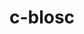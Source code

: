 ---
title: "c-blosc"
layout: cache
categories: [package, develop]
meta: {"compilers": ["cce@18.0.0", "gcc@11.1.0", "gcc@11.4.0", "gcc@12.4.0", "intel-oneapi-compilers@2024.1.0", "intel-oneapi-compilers@2025.1.0", "msvc@19.39.33523"], "num_specs": 190, "num_specs_by_stack": {"aws-pcluster-neoverse_v1": 16, "aws-pcluster-x86_64_v4": 48, "data-vis-sdk": 21, "e4s": 28, "e4s-cray-rhel": 24, "e4s-neoverse-v2": 14, "e4s-oneapi": 32, "e4s-rocm-external": 14, "root": 190, "windows-vis": 7}, "oss": ["amzn2", "rhel8", "ubuntu20.04", "ubuntu22.04", "windows10.0.20348"], "platforms": ["linux", "windows"], "stacks": ["aws-pcluster-neoverse_v1", "aws-pcluster-x86_64_v4", "data-vis-sdk", "e4s", "e4s-cray-rhel", "e4s-neoverse-v2", "e4s-oneapi", "e4s-rocm-external", "root", "windows-vis"], "targets": ["neoverse_v1", "neoverse_v2", "x86_64", "x86_64_v3", "x86_64_v4"], "versions": ["1.21.6"]}
spec_details: [{"compiler": "cce@18.0.0", "hash": "27ryubvdkp3h3ob2j6h26f26v3gprlew", "os": "rhel8", "platform": "linux", "size": "-", "stacks": ["e4s-cray-rhel", "root"], "target": "x86_64_v3", "variants": ["+avx2", "build_system=cmake", "build_type=Release", "generator=make", "~ipo"], "versions": ["1.21.6"]}, {"compiler": "gcc@11.4.0", "hash": "2fsvedgvvwiwxxdrxfbjnjbzq5h2bttq", "os": "ubuntu22.04", "platform": "linux", "size": "-", "stacks": ["e4s", "e4s-rocm-external", "root"], "target": "x86_64_v3", "variants": ["+avx2", "build_system=cmake", "build_type=Release", "generator=make", "~ipo"], "versions": ["1.21.6"]}, {"compiler": "gcc@11.4.0", "hash": "2vnyejxwji4xbectck2xl7p7akerhrzx", "os": "ubuntu22.04", "platform": "linux", "size": "-", "stacks": ["e4s", "e4s-rocm-external", "root"], "target": "x86_64_v3", "variants": ["+avx2", "build_system=cmake", "build_type=Release", "generator=make", "~ipo"], "versions": ["1.21.6"]}, {"compiler": "intel-oneapi-compilers@2024.1.0", "hash": "35d2lallx7fs2llkjtrxcjfng3l6pujg", "os": "amzn2", "platform": "linux", "size": "-", "stacks": ["aws-pcluster-x86_64_v4", "root"], "target": "x86_64_v4", "variants": ["+avx2", "build_system=cmake", "build_type=Release", "generator=make", "~ipo"], "versions": ["1.21.6"]}, {"compiler": "gcc@11.4.0", "hash": "3jok43euxw4c7kc36zjulv7k4eh2ozx5", "os": "ubuntu22.04", "platform": "linux", "size": "-", "stacks": ["e4s", "e4s-rocm-external", "root"], "target": "x86_64_v3", "variants": ["+avx2", "build_system=cmake", "build_type=Release", "generator=make", "~ipo"], "versions": ["1.21.6"]}, {"compiler": "gcc@12.4.0", "hash": "3mll3pzzvmmsrc32lq7bzvxya7cg7owx", "os": "amzn2", "platform": "linux", "size": "-", "stacks": ["aws-pcluster-neoverse_v1", "root"], "target": "neoverse_v1", "variants": ["+avx2", "build_system=cmake", "build_type=Release", "generator=make", "~ipo"], "versions": ["1.21.6"]}, {"compiler": "gcc@11.4.0", "hash": "3q3edds4fdv3lnn6ddkf3tjqneou7u2f", "os": "ubuntu22.04", "platform": "linux", "size": "-", "stacks": ["e4s", "root"], "target": "x86_64_v3", "variants": ["+avx2", "build_system=cmake", "build_type=Release", "generator=make", "~ipo"], "versions": ["1.21.6"]}, {"compiler": "cce@18.0.0", "hash": "3qsolx5w7n7zbrelb4bw3ick4zprkx7e", "os": "rhel8", "platform": "linux", "size": "-", "stacks": ["e4s-cray-rhel", "root"], "target": "x86_64_v3", "variants": ["+avx2", "build_system=cmake", "build_type=Release", "generator=make", "~ipo"], "versions": ["1.21.6"]}, {"compiler": "intel-oneapi-compilers@2024.1.0", "hash": "3wbf5gzhxb3yueqin2bqm2g6xaym7pu2", "os": "amzn2", "platform": "linux", "size": "-", "stacks": ["aws-pcluster-x86_64_v4", "root"], "target": "x86_64_v3", "variants": ["+avx2", "build_system=cmake", "build_type=Release", "generator=make", "~ipo"], "versions": ["1.21.6"]}, {"compiler": "gcc@11.1.0", "hash": "44jgnhjchmak745djgv3o4ofi4rrri5n", "os": "ubuntu20.04", "platform": "linux", "size": "-", "stacks": ["data-vis-sdk", "root"], "target": "x86_64_v3", "variants": ["+avx2", "build_system=cmake", "build_type=Release", "generator=make", "~ipo"], "versions": ["1.21.6"]}, {"compiler": "intel-oneapi-compilers@2024.1.0", "hash": "44nrfw36ich6x4hbosp6zy6cheqmwhqn", "os": "amzn2", "platform": "linux", "size": "-", "stacks": ["aws-pcluster-x86_64_v4", "root"], "target": "x86_64_v3", "variants": ["+avx2", "build_system=cmake", "build_type=Release", "generator=make", "~ipo"], "versions": ["1.21.6"]}, {"compiler": "gcc@11.4.0", "hash": "465nwmd6e5z5tp473rq4qzrvqkis3jue", "os": "ubuntu22.04", "platform": "linux", "size": "-", "stacks": ["e4s", "root"], "target": "x86_64_v3", "variants": ["+avx2", "build_system=cmake", "build_type=Release", "generator=make", "~ipo"], "versions": ["1.21.6"]}, {"compiler": "intel-oneapi-compilers@2024.1.0", "hash": "4dl6ibkezh3fcw6ler3ukeojo6fvh4ul", "os": "amzn2", "platform": "linux", "size": "-", "stacks": ["aws-pcluster-x86_64_v4", "root"], "target": "x86_64_v4", "variants": ["+avx2", "build_system=cmake", "build_type=Release", "generator=make", "~ipo"], "versions": ["1.21.6"]}, {"compiler": "intel-oneapi-compilers@2024.1.0", "hash": "4eusl56ladry3tcvskoqnsv66jzng65x", "os": "amzn2", "platform": "linux", "size": "-", "stacks": ["aws-pcluster-x86_64_v4", "root"], "target": "x86_64_v3", "variants": ["+avx2", "build_system=cmake", "build_type=Release", "generator=make", "~ipo"], "versions": ["1.21.6"]}, {"compiler": "gcc@12.4.0", "hash": "53ttoro27or4nuizsbffhn5ejjokqzfv", "os": "amzn2", "platform": "linux", "size": "-", "stacks": ["aws-pcluster-neoverse_v1", "root"], "target": "neoverse_v1", "variants": ["+avx2", "build_system=cmake", "build_type=Release", "generator=make", "~ipo"], "versions": ["1.21.6"]}, {"compiler": "cce@18.0.0", "hash": "5kehxlwv7jrzp4ry55fevm3j4nlvms3f", "os": "rhel8", "platform": "linux", "size": "-", "stacks": ["e4s-cray-rhel", "root"], "target": "x86_64_v3", "variants": ["+avx2", "build_system=cmake", "build_type=Release", "generator=make", "~ipo"], "versions": ["1.21.6"]}, {"compiler": "gcc@11.1.0", "hash": "65rckknstaqmttz2kidmsf27j6cjelrw", "os": "ubuntu20.04", "platform": "linux", "size": "-", "stacks": ["data-vis-sdk", "root"], "target": "x86_64_v3", "variants": ["+avx2", "build_system=cmake", "build_type=Release", "generator=make", "~ipo"], "versions": ["1.21.6"]}, {"compiler": "gcc@11.4.0", "hash": "67ms4vdiwgwv4g65u7g2wayjwpwpjpf2", "os": "ubuntu22.04", "platform": "linux", "size": "-", "stacks": ["e4s", "e4s-rocm-external", "root"], "target": "x86_64_v3", "variants": ["+avx2", "build_system=cmake", "build_type=Release", "generator=make", "~ipo"], "versions": ["1.21.6"]}, {"compiler": "intel-oneapi-compilers@2025.1.0", "hash": "6n2khl2nfufubox4nikcxvyfybidjffw", "os": "ubuntu22.04", "platform": "linux", "size": "-", "stacks": ["e4s-oneapi", "root"], "target": "x86_64_v3", "variants": ["+avx2", "build_system=cmake", "build_type=Release", "generator=make", "~ipo"], "versions": ["1.21.6"]}, {"compiler": "gcc@11.4.0", "hash": "6upvwlaty2dtuvtxkjtw2tt33hqf7ukf", "os": "ubuntu22.04", "platform": "linux", "size": "-", "stacks": ["e4s", "e4s-rocm-external", "root"], "target": "x86_64_v3", "variants": ["+avx2", "build_system=cmake", "build_type=Release", "generator=make", "~ipo"], "versions": ["1.21.6"]}, {"compiler": "gcc@12.4.0", "hash": "73szmlr2322tg3a6wf3i2loeibvkhkhc", "os": "amzn2", "platform": "linux", "size": "-", "stacks": ["aws-pcluster-neoverse_v1", "root"], "target": "neoverse_v1", "variants": ["+avx2", "build_system=cmake", "build_type=Release", "generator=make", "~ipo"], "versions": ["1.21.6"]}, {"compiler": "gcc@11.1.0", "hash": "74s2glb46vdfdcjdixypjohn37rsmigv", "os": "ubuntu20.04", "platform": "linux", "size": "-", "stacks": ["data-vis-sdk", "root"], "target": "x86_64_v3", "variants": ["+avx2", "build_system=cmake", "build_type=Release", "generator=make", "~ipo"], "versions": ["1.21.6"]}, {"compiler": "gcc@11.1.0", "hash": "76iijgdim4nbogzo7trxvfmdiklgsymt", "os": "ubuntu20.04", "platform": "linux", "size": "-", "stacks": ["data-vis-sdk", "root"], "target": "x86_64_v3", "variants": ["+avx2", "build_system=cmake", "build_type=Release", "generator=make", "~ipo"], "versions": ["1.21.6"]}, {"compiler": "cce@18.0.0", "hash": "7gdgbacljuuh4mzdvz7frjniy43rsggl", "os": "rhel8", "platform": "linux", "size": "-", "stacks": ["e4s-cray-rhel", "root"], "target": "x86_64_v3", "variants": ["+avx2", "build_system=cmake", "build_type=Release", "generator=make", "~ipo"], "versions": ["1.21.6"]}, {"compiler": "gcc@11.4.0", "hash": "7ltgonb7soh2njwvk6aeso76kcavjcuy", "os": "ubuntu22.04", "platform": "linux", "size": "-", "stacks": ["e4s", "e4s-rocm-external", "root"], "target": "x86_64_v3", "variants": ["+avx2", "build_system=cmake", "build_type=Release", "generator=make", "~ipo"], "versions": ["1.21.6"]}, {"compiler": "gcc@12.4.0", "hash": "7tkjm6bjtmep7shcsetszgv4fzrlliw6", "os": "amzn2", "platform": "linux", "size": "-", "stacks": ["aws-pcluster-neoverse_v1", "root"], "target": "neoverse_v1", "variants": ["+avx2", "build_system=cmake", "build_type=Release", "generator=make", "~ipo"], "versions": ["1.21.6"]}, {"compiler": "intel-oneapi-compilers@2025.1.0", "hash": "7yp2n3atunbwm7aiyyk7x2tgy3zzjo7f", "os": "ubuntu22.04", "platform": "linux", "size": "-", "stacks": ["e4s-oneapi", "root"], "target": "x86_64_v3", "variants": ["+avx2", "build_system=cmake", "build_type=Release", "generator=make", "~ipo"], "versions": ["1.21.6"]}, {"compiler": "intel-oneapi-compilers@2025.1.0", "hash": "a2frprnqjc64y2qw43cmi7jkwxsjf6oc", "os": "ubuntu22.04", "platform": "linux", "size": "-", "stacks": ["e4s-oneapi", "root"], "target": "x86_64_v3", "variants": ["+avx2", "build_system=cmake", "build_type=Release", "generator=make", "~ipo"], "versions": ["1.21.6"]}, {"compiler": "intel-oneapi-compilers@2024.1.0", "hash": "a2z4cxgqmjxvabne3pbey6ulehnaaidw", "os": "amzn2", "platform": "linux", "size": "-", "stacks": ["aws-pcluster-x86_64_v4", "root"], "target": "x86_64_v3", "variants": ["+avx2", "build_system=cmake", "build_type=Release", "generator=make", "~ipo"], "versions": ["1.21.6"]}, {"compiler": "gcc@11.4.0", "hash": "a5fzb3xo7wedjjxaxgxinw255hnvvmfc", "os": "ubuntu22.04", "platform": "linux", "size": "-", "stacks": ["e4s", "root"], "target": "x86_64_v3", "variants": ["+avx2", "build_system=cmake", "build_type=Release", "generator=make", "~ipo"], "versions": ["1.21.6"]}, {"compiler": "gcc@12.4.0", "hash": "a66mdmvlfpg7jckewsydrw557q575dyn", "os": "amzn2", "platform": "linux", "size": "-", "stacks": ["aws-pcluster-neoverse_v1", "root"], "target": "neoverse_v1", "variants": ["+avx2", "build_system=cmake", "build_type=Release", "generator=make", "~ipo"], "versions": ["1.21.6"]}, {"compiler": "gcc@12.4.0", "hash": "aekoxkz4hthxrm3auhx2w52wj6xt4rfv", "os": "amzn2", "platform": "linux", "size": "-", "stacks": ["aws-pcluster-neoverse_v1", "root"], "target": "neoverse_v1", "variants": ["+avx2", "build_system=cmake", "build_type=Release", "generator=make", "~ipo"], "versions": ["1.21.6"]}, {"compiler": "gcc@11.4.0", "hash": "agffvotnasdtwwgbegxkmfgf5upeqxxc", "os": "ubuntu22.04", "platform": "linux", "size": "-", "stacks": ["e4s", "e4s-rocm-external", "root"], "target": "x86_64_v3", "variants": ["+avx2", "build_system=cmake", "build_type=Release", "generator=make", "~ipo"], "versions": ["1.21.6"]}, {"compiler": "gcc@11.4.0", "hash": "agkon2jn5ra4xr33aqdcjramjd7kovaf", "os": "ubuntu22.04", "platform": "linux", "size": "-", "stacks": ["e4s-neoverse-v2", "root"], "target": "neoverse_v2", "variants": ["+avx2", "build_system=cmake", "build_type=Release", "generator=make", "~ipo"], "versions": ["1.21.6"]}, {"compiler": "cce@18.0.0", "hash": "anvac6ehjtbigngcmuubyoafcm2rswvz", "os": "rhel8", "platform": "linux", "size": "-", "stacks": ["e4s-cray-rhel", "root"], "target": "x86_64_v3", "variants": ["+avx2", "build_system=cmake", "build_type=Release", "generator=make", "~ipo"], "versions": ["1.21.6"]}, {"compiler": "intel-oneapi-compilers@2025.1.0", "hash": "aoehhydb3tkl4fz4y3bwnruxnw5ntxig", "os": "ubuntu22.04", "platform": "linux", "size": "-", "stacks": ["e4s-oneapi", "root"], "target": "x86_64_v3", "variants": ["+avx2", "build_system=cmake", "build_type=Release", "generator=make", "~ipo"], "versions": ["1.21.6"]}, {"compiler": "msvc@19.39.33523", "hash": "aprw6zsphyyex4a6of2h7zv2lzjsxnjm", "os": "windows10.0.20348", "platform": "windows", "size": "-", "stacks": ["root", "windows-vis"], "target": "x86_64", "variants": ["+avx2", "build_system=cmake", "build_type=Release", "generator=ninja", "~ipo"], "versions": ["1.21.6"]}, {"compiler": "intel-oneapi-compilers@2025.1.0", "hash": "b6bbri6jh6psk6cfqwj6mucwnronp6nl", "os": "ubuntu22.04", "platform": "linux", "size": "-", "stacks": ["e4s-oneapi", "root"], "target": "x86_64_v3", "variants": ["+avx2", "build_system=cmake", "build_type=Release", "generator=make", "~ipo"], "versions": ["1.21.6"]}, {"compiler": "gcc@11.1.0", "hash": "bebanzqaf63tuak53h4zonck5eoobyep", "os": "ubuntu20.04", "platform": "linux", "size": "-", "stacks": ["data-vis-sdk", "root"], "target": "x86_64_v3", "variants": ["+avx2", "build_system=cmake", "build_type=Release", "generator=make", "~ipo"], "versions": ["1.21.6"]}, {"compiler": "intel-oneapi-compilers@2025.1.0", "hash": "blbdrt4naaox5gjvvw2g2wurphgdzyar", "os": "ubuntu22.04", "platform": "linux", "size": "-", "stacks": ["e4s-oneapi", "root"], "target": "x86_64_v3", "variants": ["+avx2", "build_system=cmake", "build_type=Release", "generator=make", "~ipo"], "versions": ["1.21.6"]}, {"compiler": "intel-oneapi-compilers@2024.1.0", "hash": "bo5egs4zha4vgbz7svaxdzc7vyciodpl", "os": "amzn2", "platform": "linux", "size": "-", "stacks": ["aws-pcluster-x86_64_v4", "root"], "target": "x86_64_v4", "variants": ["+avx2", "build_system=cmake", "build_type=Release", "generator=make", "~ipo"], "versions": ["1.21.6"]}, {"compiler": "gcc@11.4.0", "hash": "bof5dhsjuxz5dso3sz2a5krcn42w226z", "os": "ubuntu22.04", "platform": "linux", "size": "-", "stacks": ["e4s", "e4s-rocm-external", "root"], "target": "x86_64_v3", "variants": ["+avx2", "build_system=cmake", "build_type=Release", "generator=make", "~ipo"], "versions": ["1.21.6"]}, {"compiler": "gcc@11.1.0", "hash": "brhpeawj2wlotxyv5cerssxgwmid6x33", "os": "ubuntu20.04", "platform": "linux", "size": "-", "stacks": ["data-vis-sdk", "root"], "target": "x86_64_v3", "variants": ["+avx2", "build_system=cmake", "build_type=Release", "generator=make", "~ipo"], "versions": ["1.21.6"]}, {"compiler": "intel-oneapi-compilers@2024.1.0", "hash": "c2qr5wezfhv35yxzbjagzamyq5fny3jj", "os": "amzn2", "platform": "linux", "size": "-", "stacks": ["aws-pcluster-x86_64_v4", "root"], "target": "x86_64_v3", "variants": ["+avx2", "build_system=cmake", "build_type=Release", "generator=make", "~ipo"], "versions": ["1.21.6"]}, {"compiler": "intel-oneapi-compilers@2025.1.0", "hash": "c5vdgrp54kgws3yz6nlt2najpl4ahank", "os": "ubuntu22.04", "platform": "linux", "size": "-", "stacks": ["e4s-oneapi", "root"], "target": "x86_64_v3", "variants": ["+avx2", "build_system=cmake", "build_type=Release", "generator=make", "~ipo"], "versions": ["1.21.6"]}, {"compiler": "intel-oneapi-compilers@2025.1.0", "hash": "cj7vkq5notoie6hzi7p5qpj5rsqrdojc", "os": "ubuntu22.04", "platform": "linux", "size": "-", "stacks": ["e4s-oneapi", "root"], "target": "x86_64_v3", "variants": ["+avx2", "build_system=cmake", "build_type=Release", "generator=make", "~ipo"], "versions": ["1.21.6"]}, {"compiler": "gcc@12.4.0", "hash": "cuigfthx42nfqhlhs5jtqf4xcgwtid2k", "os": "amzn2", "platform": "linux", "size": "-", "stacks": ["aws-pcluster-neoverse_v1", "root"], "target": "neoverse_v1", "variants": ["+avx2", "build_system=cmake", "build_type=Release", "generator=make", "~ipo"], "versions": ["1.21.6"]}, {"compiler": "gcc@11.4.0", "hash": "cvuqc3nkseu26v76ihftwq6fxvcvvglj", "os": "ubuntu22.04", "platform": "linux", "size": "-", "stacks": ["e4s-neoverse-v2", "root"], "target": "neoverse_v2", "variants": ["+avx2", "build_system=cmake", "build_type=Release", "generator=make", "~ipo"], "versions": ["1.21.6"]}, {"compiler": "gcc@12.4.0", "hash": "d44qnr72364xu44tmr3jv3bshmkav6c4", "os": "amzn2", "platform": "linux", "size": "-", "stacks": ["aws-pcluster-neoverse_v1", "root"], "target": "neoverse_v1", "variants": ["+avx2", "build_system=cmake", "build_type=Release", "generator=make", "~ipo"], "versions": ["1.21.6"]}, {"compiler": "intel-oneapi-compilers@2024.1.0", "hash": "dchkngsv3vptzwyqoqwtwu7mewa3hhj6", "os": "amzn2", "platform": "linux", "size": "-", "stacks": ["aws-pcluster-x86_64_v4", "root"], "target": "x86_64_v4", "variants": ["+avx2", "build_system=cmake", "build_type=Release", "generator=make", "~ipo"], "versions": ["1.21.6"]}, {"compiler": "cce@18.0.0", "hash": "dczhf5vt6iyeksfbnbum6snujwyy7kfj", "os": "rhel8", "platform": "linux", "size": "-", "stacks": ["e4s-cray-rhel", "root"], "target": "x86_64_v3", "variants": ["+avx2", "build_system=cmake", "build_type=Release", "generator=make", "~ipo"], "versions": ["1.21.6"]}, {"compiler": "intel-oneapi-compilers@2024.1.0", "hash": "ddfxs4obkm4alz7r4povpr7lvxl34dct", "os": "amzn2", "platform": "linux", "size": "-", "stacks": ["aws-pcluster-x86_64_v4", "root"], "target": "x86_64_v3", "variants": ["+avx2", "build_system=cmake", "build_type=Release", "generator=make", "~ipo"], "versions": ["1.21.6"]}, {"compiler": "msvc@19.39.33523", "hash": "di6tshis67xwlykn4qj7nt3b3h6uzoek", "os": "windows10.0.20348", "platform": "windows", "size": "-", "stacks": ["root", "windows-vis"], "target": "x86_64", "variants": ["+avx2", "build_system=cmake", "build_type=Release", "generator=ninja", "~ipo"], "versions": ["1.21.6"]}, {"compiler": "intel-oneapi-compilers@2025.1.0", "hash": "dk5aofnbjqhq3td3vrvaqpn27lys5xdv", "os": "ubuntu22.04", "platform": "linux", "size": "-", "stacks": ["e4s-oneapi", "root"], "target": "x86_64_v3", "variants": ["+avx2", "build_system=cmake", "build_type=Release", "generator=make", "~ipo"], "versions": ["1.21.6"]}, {"compiler": "intel-oneapi-compilers@2024.1.0", "hash": "dnr55m6yxbhdx7bgfgzkvye6negw6civ", "os": "amzn2", "platform": "linux", "size": "-", "stacks": ["aws-pcluster-x86_64_v4", "root"], "target": "x86_64_v3", "variants": ["+avx2", "build_system=cmake", "build_type=Release", "generator=make", "~ipo"], "versions": ["1.21.6"]}, {"compiler": "gcc@11.4.0", "hash": "e7flqvxnffabct4lw3vsuazbysa6uncv", "os": "ubuntu22.04", "platform": "linux", "size": "-", "stacks": ["e4s-neoverse-v2", "root"], "target": "neoverse_v2", "variants": ["+avx2", "build_system=cmake", "build_type=Release", "generator=make", "~ipo"], "versions": ["1.21.6"]}, {"compiler": "intel-oneapi-compilers@2024.1.0", "hash": "egd5w67up5ippe3d2p3hsp5bwaa7sie2", "os": "amzn2", "platform": "linux", "size": "-", "stacks": ["aws-pcluster-x86_64_v4", "root"], "target": "x86_64_v4", "variants": ["+avx2", "build_system=cmake", "build_type=Release", "generator=make", "~ipo"], "versions": ["1.21.6"]}, {"compiler": "intel-oneapi-compilers@2024.1.0", "hash": "ejzv2vzvix7wnj3plmggxhh3cd6zn6nz", "os": "amzn2", "platform": "linux", "size": "-", "stacks": ["aws-pcluster-x86_64_v4", "root"], "target": "x86_64_v3", "variants": ["+avx2", "build_system=cmake", "build_type=Release", "generator=make", "~ipo"], "versions": ["1.21.6"]}, {"compiler": "intel-oneapi-compilers@2024.1.0", "hash": "elwgjzu246vbtkuo2ujgxypwy3lnwz6s", "os": "amzn2", "platform": "linux", "size": "-", "stacks": ["aws-pcluster-x86_64_v4", "root"], "target": "x86_64_v3", "variants": ["+avx2", "build_system=cmake", "build_type=Release", "generator=make", "~ipo"], "versions": ["1.21.6"]}, {"compiler": "cce@18.0.0", "hash": "eq2loi36nwje3nty7bau3vy6va3iib34", "os": "rhel8", "platform": "linux", "size": "-", "stacks": ["e4s-cray-rhel", "root"], "target": "x86_64_v3", "variants": ["+avx2", "build_system=cmake", "build_type=Release", "generator=make", "~ipo"], "versions": ["1.21.6"]}, {"compiler": "intel-oneapi-compilers@2024.1.0", "hash": "et6yesdccpihy7pdgygu24cq4fvd2fod", "os": "amzn2", "platform": "linux", "size": "-", "stacks": ["aws-pcluster-x86_64_v4", "root"], "target": "x86_64_v3", "variants": ["+avx2", "build_system=cmake", "build_type=Release", "generator=make", "~ipo"], "versions": ["1.21.6"]}, {"compiler": "gcc@11.4.0", "hash": "evuuyybpqubnut3jlvff3ftixyut3smu", "os": "ubuntu22.04", "platform": "linux", "size": "-", "stacks": ["e4s", "root"], "target": "x86_64_v3", "variants": ["+avx2", "build_system=cmake", "build_type=Release", "generator=make", "~ipo"], "versions": ["1.21.6"]}, {"compiler": "gcc@11.4.0", "hash": "ewxjklppbnoy2wfjqakhhnbtqcsxrvve", "os": "ubuntu22.04", "platform": "linux", "size": "-", "stacks": ["e4s", "e4s-rocm-external", "root"], "target": "x86_64_v3", "variants": ["+avx2", "build_system=cmake", "build_type=Release", "generator=make", "~ipo"], "versions": ["1.21.6"]}, {"compiler": "gcc@11.1.0", "hash": "f3ny6xq3cgk75gnuyggnrj4kgru57ydo", "os": "ubuntu20.04", "platform": "linux", "size": "-", "stacks": ["data-vis-sdk", "root"], "target": "x86_64_v3", "variants": ["+avx2", "build_system=cmake", "build_type=Release", "generator=make", "~ipo"], "versions": ["1.21.6"]}, {"compiler": "intel-oneapi-compilers@2024.1.0", "hash": "fcatn27n6lvalnl5jzkuogxtwo6eka2r", "os": "amzn2", "platform": "linux", "size": "-", "stacks": ["aws-pcluster-x86_64_v4", "root"], "target": "x86_64_v3", "variants": ["+avx2", "build_system=cmake", "build_type=Release", "generator=make", "~ipo"], "versions": ["1.21.6"]}, {"compiler": "cce@18.0.0", "hash": "g4rolw6bfjtwakvlusj4rpilnbsr6i5f", "os": "rhel8", "platform": "linux", "size": "-", "stacks": ["e4s-cray-rhel", "root"], "target": "x86_64_v3", "variants": ["+avx2", "build_system=cmake", "build_type=Release", "generator=make", "~ipo"], "versions": ["1.21.6"]}, {"compiler": "cce@18.0.0", "hash": "gh7muw44bts3dk6poq5xj3msuphwrq5g", "os": "rhel8", "platform": "linux", "size": "-", "stacks": ["e4s-cray-rhel", "root"], "target": "x86_64_v3", "variants": ["+avx2", "build_system=cmake", "build_type=Release", "generator=make", "~ipo"], "versions": ["1.21.6"]}, {"compiler": "gcc@12.4.0", "hash": "giv3st3j6k7pezkfbwmajhxlsptbhruv", "os": "amzn2", "platform": "linux", "size": "-", "stacks": ["aws-pcluster-neoverse_v1", "root"], "target": "neoverse_v1", "variants": ["+avx2", "build_system=cmake", "build_type=Release", "generator=make", "~ipo"], "versions": ["1.21.6"]}, {"compiler": "intel-oneapi-compilers@2024.1.0", "hash": "glfeyv3w5rqxyrv6o7mgmih7qnjhsh6u", "os": "amzn2", "platform": "linux", "size": "-", "stacks": ["aws-pcluster-x86_64_v4", "root"], "target": "x86_64_v3", "variants": ["+avx2", "build_system=cmake", "build_type=Release", "generator=make", "~ipo"], "versions": ["1.21.6"]}, {"compiler": "intel-oneapi-compilers@2024.1.0", "hash": "gnwrrvz7rvuephlbiwo5zprjucojhzj2", "os": "amzn2", "platform": "linux", "size": "-", "stacks": ["aws-pcluster-x86_64_v4", "root"], "target": "x86_64_v4", "variants": ["+avx2", "build_system=cmake", "build_type=Release", "generator=make", "~ipo"], "versions": ["1.21.6"]}, {"compiler": "intel-oneapi-compilers@2024.1.0", "hash": "grel2365c4oy5kardz2nkblxglz3tvqt", "os": "amzn2", "platform": "linux", "size": "-", "stacks": ["aws-pcluster-x86_64_v4", "root"], "target": "x86_64_v3", "variants": ["+avx2", "build_system=cmake", "build_type=Release", "generator=make", "~ipo"], "versions": ["1.21.6"]}, {"compiler": "msvc@19.39.33523", "hash": "h4ar4dzsh4jfpulkdofhgb3pr6nrrvo7", "os": "windows10.0.20348", "platform": "windows", "size": "-", "stacks": ["root", "windows-vis"], "target": "x86_64", "variants": ["+avx2", "build_system=cmake", "build_type=Release", "generator=ninja", "~ipo"], "versions": ["1.21.6"]}, {"compiler": "intel-oneapi-compilers@2024.1.0", "hash": "hdcypi3p63wf3h2h5s4uvtqtajuhaw2i", "os": "amzn2", "platform": "linux", "size": "-", "stacks": ["aws-pcluster-x86_64_v4", "root"], "target": "x86_64_v4", "variants": ["+avx2", "build_system=cmake", "build_type=Release", "generator=make", "~ipo"], "versions": ["1.21.6"]}, {"compiler": "intel-oneapi-compilers@2025.1.0", "hash": "hi4evvcxdmrjorm6iiy4f77kfjsrxxqg", "os": "ubuntu22.04", "platform": "linux", "size": "-", "stacks": ["e4s-oneapi", "root"], "target": "x86_64_v3", "variants": ["+avx2", "build_system=cmake", "build_type=Release", "generator=make", "~ipo"], "versions": ["1.21.6"]}, {"compiler": "msvc@19.39.33523", "hash": "howyohp35igvwiapdsnckghxtyeojknc", "os": "windows10.0.20348", "platform": "windows", "size": "-", "stacks": ["root", "windows-vis"], "target": "x86_64", "variants": ["+avx2", "build_system=cmake", "build_type=Release", "generator=ninja", "~ipo"], "versions": ["1.21.6"]}, {"compiler": "gcc@11.1.0", "hash": "hqwcgo4o55h6m6jskvxf77r3autd5pxe", "os": "ubuntu20.04", "platform": "linux", "size": "-", "stacks": ["data-vis-sdk", "root"], "target": "x86_64_v3", "variants": ["+avx2", "build_system=cmake", "build_type=Release", "generator=make", "~ipo"], "versions": ["1.21.6"]}, {"compiler": "cce@18.0.0", "hash": "hwfg3p6bpfg5ydmv5wamgk5kib3npqtj", "os": "rhel8", "platform": "linux", "size": "-", "stacks": ["e4s-cray-rhel", "root"], "target": "x86_64_v3", "variants": ["+avx2", "build_system=cmake", "build_type=Release", "generator=make", "~ipo"], "versions": ["1.21.6"]}, {"compiler": "cce@18.0.0", "hash": "ia3gs2bkhvoghr4xrv4xbrah6wepuw6v", "os": "rhel8", "platform": "linux", "size": "-", "stacks": ["e4s-cray-rhel", "root"], "target": "x86_64_v3", "variants": ["+avx2", "build_system=cmake", "build_type=Release", "generator=make", "~ipo"], "versions": ["1.21.6"]}, {"compiler": "gcc@11.1.0", "hash": "ig4ce5mv3tvkmknn7352qm36g5ovdzly", "os": "ubuntu20.04", "platform": "linux", "size": "-", "stacks": ["data-vis-sdk", "root"], "target": "x86_64_v3", "variants": ["+avx2", "build_system=cmake", "build_type=Release", "generator=make", "~ipo"], "versions": ["1.21.6"]}, {"compiler": "intel-oneapi-compilers@2024.1.0", "hash": "ihfxjg2c65iidwtcybrigrvlyhqsnmtc", "os": "amzn2", "platform": "linux", "size": "-", "stacks": ["aws-pcluster-x86_64_v4", "root"], "target": "x86_64_v3", "variants": ["+avx2", "build_system=cmake", "build_type=Release", "generator=make", "~ipo"], "versions": ["1.21.6"]}, {"compiler": "intel-oneapi-compilers@2024.1.0", "hash": "iq5ofzqckvjbjpirdll4l6ytdma3jbni", "os": "amzn2", "platform": "linux", "size": "-", "stacks": ["aws-pcluster-x86_64_v4", "root"], "target": "x86_64_v3", "variants": ["+avx2", "build_system=cmake", "build_type=Release", "generator=make", "~ipo"], "versions": ["1.21.6"]}, {"compiler": "intel-oneapi-compilers@2024.1.0", "hash": "iqxii4gjdmtgl2mrdhuogi5q2nwrxhz4", "os": "amzn2", "platform": "linux", "size": "-", "stacks": ["aws-pcluster-x86_64_v4", "root"], "target": "x86_64_v4", "variants": ["+avx2", "build_system=cmake", "build_type=Release", "generator=make", "~ipo"], "versions": ["1.21.6"]}, {"compiler": "intel-oneapi-compilers@2025.1.0", "hash": "irgovhckhf6numud7ggi3cf4ysfvpptw", "os": "ubuntu22.04", "platform": "linux", "size": "-", "stacks": ["e4s-oneapi", "root"], "target": "x86_64_v3", "variants": ["+avx2", "build_system=cmake", "build_type=Release", "generator=make", "~ipo"], "versions": ["1.21.6"]}, {"compiler": "gcc@11.4.0", "hash": "is5iue42w7s22cmv4nnp3ml6nafvxgnv", "os": "ubuntu22.04", "platform": "linux", "size": "-", "stacks": ["e4s-neoverse-v2", "root"], "target": "neoverse_v2", "variants": ["+avx2", "build_system=cmake", "build_type=Release", "generator=make", "~ipo"], "versions": ["1.21.6"]}, {"compiler": "gcc@11.4.0", "hash": "iuxwvlkhgubbqgimtcu6vpq6xdpnhc5y", "os": "ubuntu22.04", "platform": "linux", "size": "-", "stacks": ["e4s", "root"], "target": "x86_64_v3", "variants": ["+avx2", "build_system=cmake", "build_type=Release", "generator=make", "~ipo"], "versions": ["1.21.6"]}, {"compiler": "intel-oneapi-compilers@2024.1.0", "hash": "j4t5s6yyddl7rnrsmfs4tosfqvpiva2m", "os": "amzn2", "platform": "linux", "size": "-", "stacks": ["aws-pcluster-x86_64_v4", "root"], "target": "x86_64_v3", "variants": ["+avx2", "build_system=cmake", "build_type=Release", "generator=make", "~ipo"], "versions": ["1.21.6"]}, {"compiler": "gcc@12.4.0", "hash": "jah6y7ldrro2w27ytvkhkzqo64mhwyj5", "os": "amzn2", "platform": "linux", "size": "-", "stacks": ["aws-pcluster-neoverse_v1", "root"], "target": "neoverse_v1", "variants": ["+avx2", "build_system=cmake", "build_type=Release", "generator=make", "~ipo"], "versions": ["1.21.6"]}, {"compiler": "msvc@19.39.33523", "hash": "jugymc52x2dy7b36ecsjocrsfmoisugo", "os": "windows10.0.20348", "platform": "windows", "size": "-", "stacks": ["root", "windows-vis"], "target": "x86_64", "variants": ["+avx2", "build_system=cmake", "build_type=Release", "generator=ninja", "~ipo"], "versions": ["1.21.6"]}, {"compiler": "intel-oneapi-compilers@2024.1.0", "hash": "juijrcmmspmq6lm54c42jbswtecngppr", "os": "amzn2", "platform": "linux", "size": "-", "stacks": ["aws-pcluster-x86_64_v4", "root"], "target": "x86_64_v4", "variants": ["+avx2", "build_system=cmake", "build_type=Release", "generator=make", "~ipo"], "versions": ["1.21.6"]}, {"compiler": "intel-oneapi-compilers@2025.1.0", "hash": "jw2cq2cl7df6x5umm7lzmi4iljzdqovm", "os": "ubuntu22.04", "platform": "linux", "size": "-", "stacks": ["e4s-oneapi", "root"], "target": "x86_64_v3", "variants": ["+avx2", "build_system=cmake", "build_type=Release", "generator=make", "~ipo"], "versions": ["1.21.6"]}, {"compiler": "intel-oneapi-compilers@2024.1.0", "hash": "jyli27b247ippyqbmfh4z46lwyqjnu74", "os": "amzn2", "platform": "linux", "size": "-", "stacks": ["aws-pcluster-x86_64_v4", "root"], "target": "x86_64_v3", "variants": ["+avx2", "build_system=cmake", "build_type=Release", "generator=make", "~ipo"], "versions": ["1.21.6"]}, {"compiler": "intel-oneapi-compilers@2025.1.0", "hash": "kaoyaceylkhndghxi57ow6bnpiu6s7fs", "os": "ubuntu22.04", "platform": "linux", "size": "-", "stacks": ["e4s-oneapi", "root"], "target": "x86_64_v3", "variants": ["+avx2", "build_system=cmake", "build_type=Release", "generator=make", "~ipo"], "versions": ["1.21.6"]}, {"compiler": "intel-oneapi-compilers@2024.1.0", "hash": "kbah7toaa2b2ppe7opjx3pgkyx7qwx6v", "os": "amzn2", "platform": "linux", "size": "-", "stacks": ["aws-pcluster-x86_64_v4", "root"], "target": "x86_64_v4", "variants": ["+avx2", "build_system=cmake", "build_type=Release", "generator=make", "~ipo"], "versions": ["1.21.6"]}, {"compiler": "gcc@11.1.0", "hash": "kcbou6mlqh7sgpdveij2s3d5e2e5bv57", "os": "ubuntu20.04", "platform": "linux", "size": "-", "stacks": ["data-vis-sdk", "root"], "target": "x86_64_v3", "variants": ["+avx2", "build_system=cmake", "build_type=Release", "generator=make", "~ipo"], "versions": ["1.21.6"]}, {"compiler": "intel-oneapi-compilers@2024.1.0", "hash": "kj7mbtp42frx4hl7jxt5wadfwg3uw4gp", "os": "amzn2", "platform": "linux", "size": "-", "stacks": ["aws-pcluster-x86_64_v4", "root"], "target": "x86_64_v4", "variants": ["+avx2", "build_system=cmake", "build_type=Release", "generator=make", "~ipo"], "versions": ["1.21.6"]}, {"compiler": "intel-oneapi-compilers@2025.1.0", "hash": "kpsignx64jtj7l7ac3hmz7c6wvx5x3it", "os": "ubuntu22.04", "platform": "linux", "size": "-", "stacks": ["e4s-oneapi", "root"], "target": "x86_64_v3", "variants": ["+avx2", "build_system=cmake", "build_type=Release", "generator=make", "~ipo"], "versions": ["1.21.6"]}, {"compiler": "gcc@11.4.0", "hash": "krqlu76kestsv4ngkwttnwylhihriuop", "os": "ubuntu22.04", "platform": "linux", "size": "-", "stacks": ["e4s", "root"], "target": "x86_64_v3", "variants": ["+avx2", "build_system=cmake", "build_type=Release", "generator=make", "~ipo"], "versions": ["1.21.6"]}, {"compiler": "gcc@11.4.0", "hash": "kxnmtvqkdz277e2z56mryc7se2q3z5h7", "os": "ubuntu22.04", "platform": "linux", "size": "-", "stacks": ["e4s-neoverse-v2", "root"], "target": "neoverse_v2", "variants": ["+avx2", "build_system=cmake", "build_type=Release", "generator=make", "~ipo"], "versions": ["1.21.6"]}, {"compiler": "intel-oneapi-compilers@2024.1.0", "hash": "l3da34lpoca3qp6g4fm5wv56mrs5bmck", "os": "amzn2", "platform": "linux", "size": "-", "stacks": ["aws-pcluster-x86_64_v4", "root"], "target": "x86_64_v3", "variants": ["+avx2", "build_system=cmake", "build_type=Release", "generator=make", "~ipo"], "versions": ["1.21.6"]}, {"compiler": "gcc@11.1.0", "hash": "le7ylruexpfbp7jngspugbyhh6vzzqor", "os": "ubuntu20.04", "platform": "linux", "size": "-", "stacks": ["data-vis-sdk", "root"], "target": "x86_64_v3", "variants": ["+avx2", "build_system=cmake", "build_type=Release", "generator=make", "~ipo"], "versions": ["1.21.6"]}, {"compiler": "intel-oneapi-compilers@2024.1.0", "hash": "lf2ahepfwt56frylbr72ww3v57ljegnq", "os": "amzn2", "platform": "linux", "size": "-", "stacks": ["aws-pcluster-x86_64_v4", "root"], "target": "x86_64_v3", "variants": ["+avx2", "build_system=cmake", "build_type=Release", "generator=make", "~ipo"], "versions": ["1.21.6"]}, {"compiler": "gcc@11.4.0", "hash": "ltoyjaqueomtjbj5oxa6hymlv7vgyqy7", "os": "ubuntu22.04", "platform": "linux", "size": "-", "stacks": ["e4s", "root"], "target": "x86_64_v3", "variants": ["+avx2", "build_system=cmake", "build_type=Release", "generator=make", "~ipo"], "versions": ["1.21.6"]}, {"compiler": "intel-oneapi-compilers@2024.1.0", "hash": "lwkie6by4mvc4zkgdkww34ybqmgy5fgh", "os": "amzn2", "platform": "linux", "size": "-", "stacks": ["aws-pcluster-x86_64_v4", "root"], "target": "x86_64_v4", "variants": ["+avx2", "build_system=cmake", "build_type=Release", "generator=make", "~ipo"], "versions": ["1.21.6"]}, {"compiler": "gcc@12.4.0", "hash": "lyaa4ppimwgytenbjv3dkrgnrbxgpy3k", "os": "amzn2", "platform": "linux", "size": "-", "stacks": ["aws-pcluster-neoverse_v1", "root"], "target": "neoverse_v1", "variants": ["+avx2", "build_system=cmake", "build_type=Release", "generator=make", "~ipo"], "versions": ["1.21.6"]}, {"compiler": "intel-oneapi-compilers@2025.1.0", "hash": "lzjbnjd7zcw4ygkyujqupn5sy3bhq7xa", "os": "ubuntu22.04", "platform": "linux", "size": "-", "stacks": ["e4s-oneapi", "root"], "target": "x86_64_v3", "variants": ["+avx2", "build_system=cmake", "build_type=Release", "generator=make", "~ipo"], "versions": ["1.21.6"]}, {"compiler": "gcc@11.4.0", "hash": "m2ukcl7xj5zra4yqlpgdgk3ocbqdt7p5", "os": "ubuntu22.04", "platform": "linux", "size": "-", "stacks": ["e4s-neoverse-v2", "root"], "target": "neoverse_v2", "variants": ["+avx2", "build_system=cmake", "build_type=Release", "generator=make", "~ipo"], "versions": ["1.21.6"]}, {"compiler": "intel-oneapi-compilers@2024.1.0", "hash": "m4xuqvk56wetltqaj2s3toaisk4frbzz", "os": "amzn2", "platform": "linux", "size": "-", "stacks": ["aws-pcluster-x86_64_v4", "root"], "target": "x86_64_v3", "variants": ["+avx2", "build_system=cmake", "build_type=Release", "generator=make", "~ipo"], "versions": ["1.21.6"]}, {"compiler": "gcc@11.4.0", "hash": "mdtdnv5uxnbxndy7ke4depzfltdas26p", "os": "ubuntu22.04", "platform": "linux", "size": "-", "stacks": ["e4s-neoverse-v2", "root"], "target": "neoverse_v2", "variants": ["+avx2", "build_system=cmake", "build_type=Release", "generator=make", "~ipo"], "versions": ["1.21.6"]}, {"compiler": "cce@18.0.0", "hash": "mdyupmnnuktm4qequdqzmpacjlzpyp63", "os": "rhel8", "platform": "linux", "size": "-", "stacks": ["e4s-cray-rhel", "root"], "target": "x86_64_v3", "variants": ["+avx2", "build_system=cmake", "build_type=Release", "generator=make", "~ipo"], "versions": ["1.21.6"]}, {"compiler": "cce@18.0.0", "hash": "mfpdflzikksfas25wlhn5rxaczcyfgga", "os": "rhel8", "platform": "linux", "size": "-", "stacks": ["e4s-cray-rhel", "root"], "target": "x86_64_v3", "variants": ["+avx2", "build_system=cmake", "build_type=Release", "generator=make", "~ipo"], "versions": ["1.21.6"]}, {"compiler": "gcc@11.4.0", "hash": "mig3vawydfsphsvn2zccft7qun7gtufc", "os": "ubuntu22.04", "platform": "linux", "size": "-", "stacks": ["e4s", "e4s-rocm-external", "root"], "target": "x86_64_v3", "variants": ["+avx2", "build_system=cmake", "build_type=Release", "generator=make", "~ipo"], "versions": ["1.21.6"]}, {"compiler": "intel-oneapi-compilers@2025.1.0", "hash": "mlifb6dkzvtuuujcyo5guwiuohd3n6ds", "os": "ubuntu22.04", "platform": "linux", "size": "-", "stacks": ["e4s-oneapi", "root"], "target": "x86_64_v3", "variants": ["+avx2", "build_system=cmake", "build_type=Release", "generator=make", "~ipo"], "versions": ["1.21.6"]}, {"compiler": "intel-oneapi-compilers@2025.1.0", "hash": "mntj6oot2b5d6htoayyrhgewm4clgyw3", "os": "ubuntu22.04", "platform": "linux", "size": "-", "stacks": ["e4s-oneapi", "root"], "target": "x86_64_v3", "variants": ["+avx2", "build_system=cmake", "build_type=Release", "generator=make", "~ipo"], "versions": ["1.21.6"]}, {"compiler": "gcc@11.4.0", "hash": "mxh4mgyxdovokxwmfvdrxgmvrmk5xxn4", "os": "ubuntu22.04", "platform": "linux", "size": "-", "stacks": ["e4s", "root"], "target": "x86_64_v3", "variants": ["+avx2", "build_system=cmake", "build_type=Release", "generator=make", "~ipo"], "versions": ["1.21.6"]}, {"compiler": "intel-oneapi-compilers@2025.1.0", "hash": "n2ophqmxik2z4c4v7jpg2f7odfdwn3kz", "os": "ubuntu22.04", "platform": "linux", "size": "-", "stacks": ["e4s-oneapi", "root"], "target": "x86_64_v3", "variants": ["+avx2", "build_system=cmake", "build_type=Release", "generator=make", "~ipo"], "versions": ["1.21.6"]}, {"compiler": "intel-oneapi-compilers@2025.1.0", "hash": "n6xlrcbyff736rffek6wfj2q7lab7fda", "os": "ubuntu22.04", "platform": "linux", "size": "-", "stacks": ["e4s-oneapi", "root"], "target": "x86_64_v3", "variants": ["+avx2", "build_system=cmake", "build_type=Release", "generator=make", "~ipo"], "versions": ["1.21.6"]}, {"compiler": "intel-oneapi-compilers@2024.1.0", "hash": "necclrjl6etcsgkeizsoifpzxkxb7zce", "os": "amzn2", "platform": "linux", "size": "-", "stacks": ["aws-pcluster-x86_64_v4", "root"], "target": "x86_64_v4", "variants": ["+avx2", "build_system=cmake", "build_type=Release", "generator=make", "~ipo"], "versions": ["1.21.6"]}, {"compiler": "gcc@11.4.0", "hash": "ngykbfo4iics2qz75q3yhvqwjp4irfgp", "os": "ubuntu22.04", "platform": "linux", "size": "-", "stacks": ["e4s", "root"], "target": "x86_64_v3", "variants": ["+avx2", "build_system=cmake", "build_type=Release", "generator=make", "~ipo"], "versions": ["1.21.6"]}, {"compiler": "gcc@11.1.0", "hash": "nixs3bhpwb4jpsxjweq75qbypymvt6pz", "os": "ubuntu20.04", "platform": "linux", "size": "-", "stacks": ["data-vis-sdk", "root"], "target": "x86_64_v3", "variants": ["+avx2", "build_system=cmake", "build_type=Release", "generator=make", "~ipo"], "versions": ["1.21.6"]}, {"compiler": "intel-oneapi-compilers@2025.1.0", "hash": "nl646oaztiu46gfy2dp2xjfrg7nkytyb", "os": "ubuntu22.04", "platform": "linux", "size": "-", "stacks": ["e4s-oneapi", "root"], "target": "x86_64_v3", "variants": ["+avx2", "build_system=cmake", "build_type=Release", "generator=make", "~ipo"], "versions": ["1.21.6"]}, {"compiler": "intel-oneapi-compilers@2025.1.0", "hash": "nrncj4puycxioak7euuta6366j7m623q", "os": "ubuntu22.04", "platform": "linux", "size": "-", "stacks": ["e4s-oneapi", "root"], "target": "x86_64_v3", "variants": ["+avx2", "build_system=cmake", "build_type=Release", "generator=make", "~ipo"], "versions": ["1.21.6"]}, {"compiler": "intel-oneapi-compilers@2025.1.0", "hash": "nsvwiwvhcufbf7nlg6dutksq5tosywya", "os": "ubuntu22.04", "platform": "linux", "size": "-", "stacks": ["e4s-oneapi", "root"], "target": "x86_64_v3", "variants": ["+avx2", "build_system=cmake", "build_type=Release", "generator=make", "~ipo"], "versions": ["1.21.6"]}, {"compiler": "gcc@11.4.0", "hash": "nw24yfnfaf2olhvck43zznrena4urmth", "os": "ubuntu22.04", "platform": "linux", "size": "-", "stacks": ["e4s", "e4s-rocm-external", "root"], "target": "x86_64_v3", "variants": ["+avx2", "build_system=cmake", "build_type=Release", "generator=make", "~ipo"], "versions": ["1.21.6"]}, {"compiler": "intel-oneapi-compilers@2024.1.0", "hash": "ofvbpdghveltfzhscdtsour6re45zvsh", "os": "amzn2", "platform": "linux", "size": "-", "stacks": ["aws-pcluster-x86_64_v4", "root"], "target": "x86_64_v3", "variants": ["+avx2", "build_system=cmake", "build_type=Release", "generator=make", "~ipo"], "versions": ["1.21.6"]}, {"compiler": "gcc@11.4.0", "hash": "p3ntaj4ipkm3mqjgdv2x7wk4kaplxtdf", "os": "ubuntu22.04", "platform": "linux", "size": "-", "stacks": ["e4s", "e4s-rocm-external", "root"], "target": "x86_64_v3", "variants": ["+avx2", "build_system=cmake", "build_type=Release", "generator=make", "~ipo"], "versions": ["1.21.6"]}, {"compiler": "gcc@11.4.0", "hash": "pihzleijxz3snjujc3hv2j6mrxlg3fuq", "os": "ubuntu22.04", "platform": "linux", "size": "-", "stacks": ["e4s-neoverse-v2", "root"], "target": "neoverse_v2", "variants": ["+avx2", "build_system=cmake", "build_type=Release", "generator=make", "~ipo"], "versions": ["1.21.6"]}, {"compiler": "gcc@11.1.0", "hash": "pwi4zqcek56rarbbf5jyilu6a2dppsyu", "os": "ubuntu20.04", "platform": "linux", "size": "-", "stacks": ["data-vis-sdk", "root"], "target": "x86_64_v3", "variants": ["+avx2", "build_system=cmake", "build_type=Release", "generator=make", "~ipo"], "versions": ["1.21.6"]}, {"compiler": "intel-oneapi-compilers@2025.1.0", "hash": "pxdojzknqth47ohknuilj74ju6gnshdt", "os": "ubuntu22.04", "platform": "linux", "size": "-", "stacks": ["e4s-oneapi", "root"], "target": "x86_64_v3", "variants": ["+avx2", "build_system=cmake", "build_type=Release", "generator=make", "~ipo"], "versions": ["1.21.6"]}, {"compiler": "gcc@11.4.0", "hash": "pxydaw2mp2w77pqbfq5spmwqlfnrwkq7", "os": "ubuntu22.04", "platform": "linux", "size": "-", "stacks": ["e4s", "e4s-rocm-external", "root"], "target": "x86_64_v3", "variants": ["+avx2", "build_system=cmake", "build_type=Release", "generator=make", "~ipo"], "versions": ["1.21.6"]}, {"compiler": "intel-oneapi-compilers@2024.1.0", "hash": "q67d4sp6tn5dhcnx2bftwscgrk7zh5lz", "os": "amzn2", "platform": "linux", "size": "-", "stacks": ["aws-pcluster-x86_64_v4", "root"], "target": "x86_64_v3", "variants": ["+avx2", "build_system=cmake", "build_type=Release", "generator=make", "~ipo"], "versions": ["1.21.6"]}, {"compiler": "gcc@11.1.0", "hash": "q7reqplucrshzmyckti42g6mcrfz6eh5", "os": "ubuntu20.04", "platform": "linux", "size": "-", "stacks": ["data-vis-sdk", "root"], "target": "x86_64_v3", "variants": ["+avx2", "build_system=cmake", "build_type=Release", "generator=make", "~ipo"], "versions": ["1.21.6"]}, {"compiler": "cce@18.0.0", "hash": "qal3dp6wc7duwrf3prox2f4i35gmvcjm", "os": "rhel8", "platform": "linux", "size": "-", "stacks": ["e4s-cray-rhel", "root"], "target": "x86_64_v3", "variants": ["+avx2", "build_system=cmake", "build_type=Release", "generator=make", "~ipo"], "versions": ["1.21.6"]}, {"compiler": "intel-oneapi-compilers@2024.1.0", "hash": "qavgp2srtrz46ktc444tma7t2p5t7tut", "os": "amzn2", "platform": "linux", "size": "-", "stacks": ["aws-pcluster-x86_64_v4", "root"], "target": "x86_64_v3", "variants": ["+avx2", "build_system=cmake", "build_type=Release", "generator=make", "~ipo"], "versions": ["1.21.6"]}, {"compiler": "cce@18.0.0", "hash": "qlseelaod4vnt2rva5b2fbzeqsspsnxm", "os": "rhel8", "platform": "linux", "size": "-", "stacks": ["e4s-cray-rhel", "root"], "target": "x86_64_v3", "variants": ["+avx2", "build_system=cmake", "build_type=Release", "generator=make", "~ipo"], "versions": ["1.21.6"]}, {"compiler": "intel-oneapi-compilers@2024.1.0", "hash": "qn3a5gg2dz6hnz7zdjsjfy6qznvqrhcq", "os": "amzn2", "platform": "linux", "size": "-", "stacks": ["aws-pcluster-x86_64_v4", "root"], "target": "x86_64_v3", "variants": ["+avx2", "build_system=cmake", "build_type=Release", "generator=make", "~ipo"], "versions": ["1.21.6"]}, {"compiler": "gcc@11.4.0", "hash": "r2wrcndycx74no2y6iwzbto5qwug73vv", "os": "ubuntu22.04", "platform": "linux", "size": "-", "stacks": ["e4s-neoverse-v2", "root"], "target": "neoverse_v2", "variants": ["+avx2", "build_system=cmake", "build_type=Release", "generator=make", "~ipo"], "versions": ["1.21.6"]}, {"compiler": "gcc@11.4.0", "hash": "r3tpztebsigcokrdlkla34tjwoqf5eno", "os": "ubuntu22.04", "platform": "linux", "size": "-", "stacks": ["e4s-neoverse-v2", "root"], "target": "neoverse_v2", "variants": ["+avx2", "build_system=cmake", "build_type=Release", "generator=make", "~ipo"], "versions": ["1.21.6"]}, {"compiler": "gcc@11.4.0", "hash": "r7ttbwcbgfgajpav36svgr4jt526kylv", "os": "ubuntu22.04", "platform": "linux", "size": "-", "stacks": ["e4s", "root"], "target": "x86_64_v3", "variants": ["+avx2", "build_system=cmake", "build_type=Release", "generator=make", "~ipo"], "versions": ["1.21.6"]}, {"compiler": "gcc@11.1.0", "hash": "rcz4gtutmd4gj5b3ohcgakecd5geoapq", "os": "ubuntu20.04", "platform": "linux", "size": "-", "stacks": ["data-vis-sdk", "root"], "target": "x86_64_v3", "variants": ["+avx2", "build_system=cmake", "build_type=Release", "generator=make", "~ipo"], "versions": ["1.21.6"]}, {"compiler": "gcc@12.4.0", "hash": "rhtyl6jimao6qvmuk4loxg5xfhwevzbz", "os": "amzn2", "platform": "linux", "size": "-", "stacks": ["aws-pcluster-neoverse_v1", "root"], "target": "neoverse_v1", "variants": ["+avx2", "build_system=cmake", "build_type=Release", "generator=make", "~ipo"], "versions": ["1.21.6"]}, {"compiler": "intel-oneapi-compilers@2025.1.0", "hash": "rylpfpgmcv4tpukd2g5ozrgsbnr3jbc6", "os": "ubuntu22.04", "platform": "linux", "size": "-", "stacks": ["e4s-oneapi", "root"], "target": "x86_64_v3", "variants": ["+avx2", "build_system=cmake", "build_type=Release", "generator=make", "~ipo"], "versions": ["1.21.6"]}, {"compiler": "intel-oneapi-compilers@2025.1.0", "hash": "rzodhqj4swnwhrtc6qxcrjhud6yrc6w6", "os": "ubuntu22.04", "platform": "linux", "size": "-", "stacks": ["e4s-oneapi", "root"], "target": "x86_64_v3", "variants": ["+avx2", "build_system=cmake", "build_type=Release", "generator=make", "~ipo"], "versions": ["1.21.6"]}, {"compiler": "cce@18.0.0", "hash": "s2wrup2guzzbckebwtvcokjzy5hkc5up", "os": "rhel8", "platform": "linux", "size": "-", "stacks": ["e4s-cray-rhel", "root"], "target": "x86_64_v3", "variants": ["+avx2", "build_system=cmake", "build_type=Release", "generator=make", "~ipo"], "versions": ["1.21.6"]}, {"compiler": "msvc@19.39.33523", "hash": "s7mncg66xad7a4ewx2f3pfrituccthau", "os": "windows10.0.20348", "platform": "windows", "size": "-", "stacks": ["root", "windows-vis"], "target": "x86_64", "variants": ["+avx2", "build_system=cmake", "build_type=Release", "generator=ninja", "~ipo"], "versions": ["1.21.6"]}, {"compiler": "cce@18.0.0", "hash": "sbieimcdbtsujncsgh77g27kfcbytkjo", "os": "rhel8", "platform": "linux", "size": "-", "stacks": ["e4s-cray-rhel", "root"], "target": "x86_64_v3", "variants": ["+avx2", "build_system=cmake", "build_type=Release", "generator=make", "~ipo"], "versions": ["1.21.6"]}, {"compiler": "gcc@12.4.0", "hash": "simq47qfeg43flsrt6pdlw7rafhfahd3", "os": "amzn2", "platform": "linux", "size": "-", "stacks": ["aws-pcluster-neoverse_v1", "root"], "target": "neoverse_v1", "variants": ["+avx2", "build_system=cmake", "build_type=Release", "generator=make", "~ipo"], "versions": ["1.21.6"]}, {"compiler": "intel-oneapi-compilers@2024.1.0", "hash": "t4itbndt73pr6l6k2h6g5255xprf4aew", "os": "amzn2", "platform": "linux", "size": "-", "stacks": ["aws-pcluster-x86_64_v4", "root"], "target": "x86_64_v4", "variants": ["+avx2", "build_system=cmake", "build_type=Release", "generator=make", "~ipo"], "versions": ["1.21.6"]}, {"compiler": "intel-oneapi-compilers@2024.1.0", "hash": "t5ihgffr3hfvc7ioleowjpc24pvxars2", "os": "amzn2", "platform": "linux", "size": "-", "stacks": ["aws-pcluster-x86_64_v4", "root"], "target": "x86_64_v4", "variants": ["+avx2", "build_system=cmake", "build_type=Release", "generator=make", "~ipo"], "versions": ["1.21.6"]}, {"compiler": "intel-oneapi-compilers@2025.1.0", "hash": "t67nnzg5rcum2iupfautzvjuhpyxrhf6", "os": "ubuntu22.04", "platform": "linux", "size": "-", "stacks": ["e4s-oneapi", "root"], "target": "x86_64_v3", "variants": ["+avx2", "build_system=cmake", "build_type=Release", "generator=make", "~ipo"], "versions": ["1.21.6"]}, {"compiler": "intel-oneapi-compilers@2024.1.0", "hash": "tcbb7goi6czqgye5ohmeku5nvsw3eh42", "os": "amzn2", "platform": "linux", "size": "-", "stacks": ["aws-pcluster-x86_64_v4", "root"], "target": "x86_64_v3", "variants": ["+avx2", "build_system=cmake", "build_type=Release", "generator=make", "~ipo"], "versions": ["1.21.6"]}, {"compiler": "cce@18.0.0", "hash": "thdvpu2hy277l5n6f6u7n3ghlssga7qz", "os": "rhel8", "platform": "linux", "size": "-", "stacks": ["e4s-cray-rhel", "root"], "target": "x86_64_v3", "variants": ["+avx2", "build_system=cmake", "build_type=Release", "generator=make", "~ipo"], "versions": ["1.21.6"]}, {"compiler": "intel-oneapi-compilers@2024.1.0", "hash": "tjacnw7dc3zkhd4rwoxcjqlczbviaudj", "os": "amzn2", "platform": "linux", "size": "-", "stacks": ["aws-pcluster-x86_64_v4", "root"], "target": "x86_64_v4", "variants": ["+avx2", "build_system=cmake", "build_type=Release", "generator=make", "~ipo"], "versions": ["1.21.6"]}, {"compiler": "intel-oneapi-compilers@2025.1.0", "hash": "tsjphf24xyvquhjnjuyhnwg25k4d6dk4", "os": "ubuntu22.04", "platform": "linux", "size": "-", "stacks": ["e4s-oneapi", "root"], "target": "x86_64_v3", "variants": ["+avx2", "build_system=cmake", "build_type=Release", "generator=make", "~ipo"], "versions": ["1.21.6"]}, {"compiler": "intel-oneapi-compilers@2024.1.0", "hash": "tv37qakbl73alaepxd25ddmtdwvqjpte", "os": "amzn2", "platform": "linux", "size": "-", "stacks": ["aws-pcluster-x86_64_v4", "root"], "target": "x86_64_v3", "variants": ["+avx2", "build_system=cmake", "build_type=Release", "generator=make", "~ipo"], "versions": ["1.21.6"]}, {"compiler": "cce@18.0.0", "hash": "tvm2ofhs34ai3fhf7vi76dup3fpj6hmp", "os": "rhel8", "platform": "linux", "size": "-", "stacks": ["e4s-cray-rhel", "root"], "target": "x86_64_v3", "variants": ["+avx2", "build_system=cmake", "build_type=Release", "generator=make", "~ipo"], "versions": ["1.21.6"]}, {"compiler": "gcc@11.1.0", "hash": "u2bj7kfy2ao533jafj2ahoaz4zb3cw7c", "os": "ubuntu20.04", "platform": "linux", "size": "-", "stacks": ["data-vis-sdk", "root"], "target": "x86_64_v3", "variants": ["+avx2", "build_system=cmake", "build_type=Release", "generator=make", "~ipo"], "versions": ["1.21.6"]}, {"compiler": "gcc@12.4.0", "hash": "u4y5r2aqoqm55brcnvemelrhcqcqwesq", "os": "amzn2", "platform": "linux", "size": "-", "stacks": ["aws-pcluster-neoverse_v1", "root"], "target": "neoverse_v1", "variants": ["+avx2", "build_system=cmake", "build_type=Release", "generator=make", "~ipo"], "versions": ["1.21.6"]}, {"compiler": "cce@18.0.0", "hash": "u5e6qqg5iq7nvfxbv6beava3s527u3ng", "os": "rhel8", "platform": "linux", "size": "-", "stacks": ["e4s-cray-rhel", "root"], "target": "x86_64_v3", "variants": ["+avx2", "build_system=cmake", "build_type=Release", "generator=make", "~ipo"], "versions": ["1.21.6"]}, {"compiler": "gcc@11.4.0", "hash": "ucoc6c2tglbqclqj67e2eur2j7cx6gqk", "os": "ubuntu22.04", "platform": "linux", "size": "-", "stacks": ["e4s", "root"], "target": "x86_64_v3", "variants": ["+avx2", "build_system=cmake", "build_type=Release", "generator=make", "~ipo"], "versions": ["1.21.6"]}, {"compiler": "cce@18.0.0", "hash": "udlndsg5uxvq3g2sp7ufsc4ci7cdrieo", "os": "rhel8", "platform": "linux", "size": "-", "stacks": ["e4s-cray-rhel", "root"], "target": "x86_64_v3", "variants": ["+avx2", "build_system=cmake", "build_type=Release", "generator=make", "~ipo"], "versions": ["1.21.6"]}, {"compiler": "intel-oneapi-compilers@2024.1.0", "hash": "uhiqvqumsf57g5c66rd2vlozd72rn6us", "os": "amzn2", "platform": "linux", "size": "-", "stacks": ["aws-pcluster-x86_64_v4", "root"], "target": "x86_64_v3", "variants": ["+avx2", "build_system=cmake", "build_type=Release", "generator=make", "~ipo"], "versions": ["1.21.6"]}, {"compiler": "intel-oneapi-compilers@2024.1.0", "hash": "ukbxt46munvwqimocz33h7jhmoasx72l", "os": "amzn2", "platform": "linux", "size": "-", "stacks": ["aws-pcluster-x86_64_v4", "root"], "target": "x86_64_v3", "variants": ["+avx2", "build_system=cmake", "build_type=Release", "generator=make", "~ipo"], "versions": ["1.21.6"]}, {"compiler": "cce@18.0.0", "hash": "uolu6uynfc4vb2plelr36glscut4c4ri", "os": "rhel8", "platform": "linux", "size": "-", "stacks": ["e4s-cray-rhel", "root"], "target": "x86_64_v3", "variants": ["+avx2", "build_system=cmake", "build_type=Release", "generator=make", "~ipo"], "versions": ["1.21.6"]}, {"compiler": "gcc@11.4.0", "hash": "uumyj6njvhctdcdvzuvpu3jmmf5lrml6", "os": "ubuntu22.04", "platform": "linux", "size": "-", "stacks": ["e4s-neoverse-v2", "root"], "target": "neoverse_v2", "variants": ["+avx2", "build_system=cmake", "build_type=Release", "generator=make", "~ipo"], "versions": ["1.21.6"]}, {"compiler": "gcc@11.4.0", "hash": "v3brsxx6gu7x6ag5ntxtlrk4yv44n2ml", "os": "ubuntu22.04", "platform": "linux", "size": "-", "stacks": ["e4s-neoverse-v2", "root"], "target": "neoverse_v2", "variants": ["+avx2", "build_system=cmake", "build_type=Release", "generator=make", "~ipo"], "versions": ["1.21.6"]}, {"compiler": "intel-oneapi-compilers@2024.1.0", "hash": "v6grjge2d7hc66comec6iqca5xzzxunp", "os": "amzn2", "platform": "linux", "size": "-", "stacks": ["aws-pcluster-x86_64_v4", "root"], "target": "x86_64_v3", "variants": ["+avx2", "build_system=cmake", "build_type=Release", "generator=make", "~ipo"], "versions": ["1.21.6"]}, {"compiler": "intel-oneapi-compilers@2025.1.0", "hash": "vkbys4amudpw3jzzakaxu32rxvbzxjmx", "os": "ubuntu22.04", "platform": "linux", "size": "-", "stacks": ["e4s-oneapi", "root"], "target": "x86_64_v3", "variants": ["+avx2", "build_system=cmake", "build_type=Release", "generator=make", "~ipo"], "versions": ["1.21.6"]}, {"compiler": "intel-oneapi-compilers@2024.1.0", "hash": "vlvv6zjcxju3hcpvxbbgcf5sqifblk45", "os": "amzn2", "platform": "linux", "size": "-", "stacks": ["aws-pcluster-x86_64_v4", "root"], "target": "x86_64_v3", "variants": ["+avx2", "build_system=cmake", "build_type=Release", "generator=make", "~ipo"], "versions": ["1.21.6"]}, {"compiler": "gcc@11.4.0", "hash": "vmnzjxf2v7icylfnpz542shjjh4ahsu5", "os": "ubuntu22.04", "platform": "linux", "size": "-", "stacks": ["e4s", "root"], "target": "x86_64_v3", "variants": ["+avx2", "build_system=cmake", "build_type=Release", "generator=make", "~ipo"], "versions": ["1.21.6"]}, {"compiler": "gcc@11.1.0", "hash": "vpi3sbysstjjt7qlb4mfowdoz64a3ov6", "os": "ubuntu20.04", "platform": "linux", "size": "-", "stacks": ["data-vis-sdk", "root"], "target": "x86_64_v3", "variants": ["+avx2", "build_system=cmake", "build_type=Release", "generator=make", "~ipo"], "versions": ["1.21.6"]}, {"compiler": "gcc@11.4.0", "hash": "w2454rtlqjm656kjxi5uoes7zy45xxwc", "os": "ubuntu22.04", "platform": "linux", "size": "-", "stacks": ["e4s", "root"], "target": "x86_64_v3", "variants": ["+avx2", "build_system=cmake", "build_type=Release", "generator=make", "~ipo"], "versions": ["1.21.6"]}, {"compiler": "intel-oneapi-compilers@2024.1.0", "hash": "w5flv5u7ug5zanteru3w227g5hbt5zhj", "os": "amzn2", "platform": "linux", "size": "-", "stacks": ["aws-pcluster-x86_64_v4", "root"], "target": "x86_64_v3", "variants": ["+avx2", "build_system=cmake", "build_type=Release", "generator=make", "~ipo"], "versions": ["1.21.6"]}, {"compiler": "gcc@11.4.0", "hash": "w73syrvzyisn35vjzab7yprxu454al4b", "os": "ubuntu22.04", "platform": "linux", "size": "-", "stacks": ["e4s", "e4s-rocm-external", "root"], "target": "x86_64_v3", "variants": ["+avx2", "build_system=cmake", "build_type=Release", "generator=make", "~ipo"], "versions": ["1.21.6"]}, {"compiler": "gcc@12.4.0", "hash": "wgylu5nkofwi7oblatpi4w4odxvhkm2l", "os": "amzn2", "platform": "linux", "size": "-", "stacks": ["aws-pcluster-neoverse_v1", "root"], "target": "neoverse_v1", "variants": ["+avx2", "build_system=cmake", "build_type=Release", "generator=make", "~ipo"], "versions": ["1.21.6"]}, {"compiler": "gcc@11.1.0", "hash": "whkf3nbyvmmwgqtbqqqqvi5ebwdxuxpi", "os": "ubuntu20.04", "platform": "linux", "size": "-", "stacks": ["data-vis-sdk", "root"], "target": "x86_64_v3", "variants": ["+avx2", "build_system=cmake", "build_type=Release", "generator=make", "~ipo"], "versions": ["1.21.6"]}, {"compiler": "gcc@12.4.0", "hash": "x5bnm3b6zz2gogg5r7japh3in6iwblc6", "os": "amzn2", "platform": "linux", "size": "-", "stacks": ["aws-pcluster-neoverse_v1", "root"], "target": "neoverse_v1", "variants": ["+avx2", "build_system=cmake", "build_type=Release", "generator=make", "~ipo"], "versions": ["1.21.6"]}, {"compiler": "intel-oneapi-compilers@2025.1.0", "hash": "xbfmhx45jqewisknz62xuosdsuj46yvw", "os": "ubuntu22.04", "platform": "linux", "size": "-", "stacks": ["e4s-oneapi", "root"], "target": "x86_64_v3", "variants": ["+avx2", "build_system=cmake", "build_type=Release", "generator=make", "~ipo"], "versions": ["1.21.6"]}, {"compiler": "gcc@11.4.0", "hash": "xeyzy6uk4rjltqhayrpcmojlwlmnwlqn", "os": "ubuntu22.04", "platform": "linux", "size": "-", "stacks": ["e4s", "root"], "target": "x86_64_v3", "variants": ["+avx2", "build_system=cmake", "build_type=Release", "generator=make", "~ipo"], "versions": ["1.21.6"]}, {"compiler": "cce@18.0.0", "hash": "xj2gef2yfhkozj4j2uskvjpzffujaztr", "os": "rhel8", "platform": "linux", "size": "-", "stacks": ["e4s-cray-rhel", "root"], "target": "x86_64_v3", "variants": ["+avx2", "build_system=cmake", "build_type=Release", "generator=make", "~ipo"], "versions": ["1.21.6"]}, {"compiler": "gcc@11.4.0", "hash": "y2gwibi42dlvw5ytildki7l62vdculat", "os": "ubuntu22.04", "platform": "linux", "size": "-", "stacks": ["e4s-neoverse-v2", "root"], "target": "neoverse_v2", "variants": ["+avx2", "build_system=cmake", "build_type=Release", "generator=make", "~ipo"], "versions": ["1.21.6"]}, {"compiler": "gcc@11.1.0", "hash": "yblts7s4jaypjjliydktbbrmsswtdb4j", "os": "ubuntu20.04", "platform": "linux", "size": "-", "stacks": ["data-vis-sdk", "root"], "target": "x86_64_v3", "variants": ["+avx2", "build_system=cmake", "build_type=Release", "generator=make", "~ipo"], "versions": ["1.21.6"]}, {"compiler": "msvc@19.39.33523", "hash": "yp77yxptras4ubwlwb7zf5b7g7afoq6c", "os": "windows10.0.20348", "platform": "windows", "size": "-", "stacks": ["root", "windows-vis"], "target": "x86_64", "variants": ["+avx2", "build_system=cmake", "build_type=Release", "generator=ninja", "~ipo"], "versions": ["1.21.6"]}, {"compiler": "gcc@11.1.0", "hash": "yvdy22cywkfs27xe54cyxesrgb5wwznm", "os": "ubuntu20.04", "platform": "linux", "size": "-", "stacks": ["data-vis-sdk", "root"], "target": "x86_64_v3", "variants": ["+avx2", "build_system=cmake", "build_type=Release", "generator=make", "~ipo"], "versions": ["1.21.6"]}, {"compiler": "gcc@11.1.0", "hash": "z5ikzuiuny242c42jfh3chjzf5hojpqs", "os": "ubuntu20.04", "platform": "linux", "size": "-", "stacks": ["data-vis-sdk", "root"], "target": "x86_64_v3", "variants": ["+avx2", "build_system=cmake", "build_type=Release", "generator=make", "~ipo"], "versions": ["1.21.6"]}, {"compiler": "cce@18.0.0", "hash": "z6d4jgeh7suqchi5vjr4e2kil2c2hi5g", "os": "rhel8", "platform": "linux", "size": "-", "stacks": ["e4s-cray-rhel", "root"], "target": "x86_64_v3", "variants": ["+avx2", "build_system=cmake", "build_type=Release", "generator=make", "~ipo"], "versions": ["1.21.6"]}, {"compiler": "gcc@11.4.0", "hash": "z6zlt4erkp3falphp4eli2atpejzlg56", "os": "ubuntu22.04", "platform": "linux", "size": "-", "stacks": ["e4s-neoverse-v2", "root"], "target": "neoverse_v2", "variants": ["+avx2", "build_system=cmake", "build_type=Release", "generator=make", "~ipo"], "versions": ["1.21.6"]}, {"compiler": "intel-oneapi-compilers@2024.1.0", "hash": "zafuhyqvlk43ihwuzl654gyzflkmw7j7", "os": "amzn2", "platform": "linux", "size": "-", "stacks": ["aws-pcluster-x86_64_v4", "root"], "target": "x86_64_v3", "variants": ["+avx2", "build_system=cmake", "build_type=Release", "generator=make", "~ipo"], "versions": ["1.21.6"]}, {"compiler": "intel-oneapi-compilers@2025.1.0", "hash": "zctlmfsjqebm6dtj2p55et7jokawlebm", "os": "ubuntu22.04", "platform": "linux", "size": "-", "stacks": ["e4s-oneapi", "root"], "target": "x86_64_v3", "variants": ["+avx2", "build_system=cmake", "build_type=Release", "generator=make", "~ipo"], "versions": ["1.21.6"]}, {"compiler": "intel-oneapi-compilers@2025.1.0", "hash": "zerb6mqkherlmkkk3mca4rfsak5txyb2", "os": "ubuntu22.04", "platform": "linux", "size": "-", "stacks": ["e4s-oneapi", "root"], "target": "x86_64_v3", "variants": ["+avx2", "build_system=cmake", "build_type=Release", "generator=make", "~ipo"], "versions": ["1.21.6"]}, {"compiler": "intel-oneapi-compilers@2025.1.0", "hash": "znaxcfxszuubgvuuoc2r5pl54mv7wwmj", "os": "ubuntu22.04", "platform": "linux", "size": "-", "stacks": ["e4s-oneapi", "root"], "target": "x86_64_v3", "variants": ["+avx2", "build_system=cmake", "build_type=Release", "generator=make", "~ipo"], "versions": ["1.21.6"]}]
---
